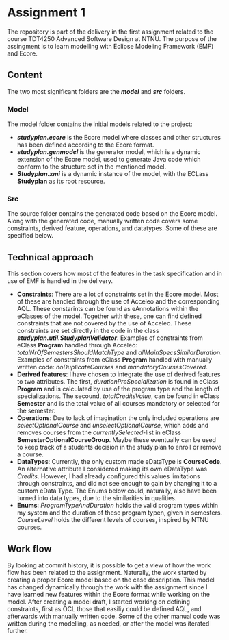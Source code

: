 # Assignment 1

The repository is part of the delivery in the first assignment related to the course TDT4250 Advanced Software Design at NTNU. The purpose of the assingment is to learn modelling with Eclipse Modeling Framework (EMF) and Ecore.

## Content

The two most significant folders are the **_model_** and **_src_** folders.

### Model

The model folder contains the initial models related to the project:

- **_studyplan.ecore_** is the Ecore model where classes and other structures has been defined according to the Ecore format.
- **_studyplan.genmodel_** is the generator model, which is a dynamic extension of the Ecore model, used to generate Java code which conform to the structure set in the mentioned model.
- **_Studyplan.xmi_** is a dynamic instance of the model, with the ECLass **Studyplan** as its root resource.

### Src

The source folder contains the generated code based on the Ecore model. Along with the generated code, manually written code covers some constraints, derived feature, operations, and datatypes. Some of these are specified below.

## Technical approach

This section covers how most of the features in the task specification and in use of EMF is handled in the delivery.

- **Constraints**: There are a lot of constraints set in the Ecore model. Most of these are handled through the use of Acceleo and the corresponding AQL. These constarints can be found as eAnnotations within the eClasses of the model. Together with these, one can find defined constraints that are not covered by the use of Acceleo. These constraints are set directly in the code in the class **_studyplan.util.StudyplanValidator_**. Examples of constraints from eClass **Program** handled through Acceleo: _totalNrOfSemestersShouldMatchType_ and _allMainSpecsSimilarDuration_. Examples of constraints from eClass **Program** handled with manually written code: _noDuplicateCourses_ and _mandatoryCoursesCovered_.
- **Derived features**: I have chosen to integrate the use of derived features to two attributes. The first, _durationPreSpecialization_ is found in eClass **Program** and is calculated by use of the program type and the length of specializations. The secound, _totalCreditsValue_, can be found in eClass **Semester** and is the total value of all courses mandatory or selected for the semester.
- **Operations**: Due to lack of imagination the only included operations are _selectOptionalCourse_ and _unselectOptionalCourse_, which adds and removes courses from the _currentlySelected_-list in eClass **SemesterOptionalCourseGroup**. Maybe these eventually can be used to keep track of a students decision in the study plan to enroll or remove a course.
- **DataTypes**: Currently, the only custom made eDataType is **CourseCode**. An alternative attribute I considered making its own eDataType was _Credits_. However, I had already configured this values limitations through constraints, and did not see enough to gain by changing it to a custom eData Type. The Enums below could, naturally, also have been turned into data types, due to the similarities in qualities.
- **Enums**: _ProgramTypeAndDuration_ holds the valid program types within my system and the duration of these program typen, given in semesters. _CourseLevel_ holds the different levels of courses, inspired by NTNU courses.

## Work flow

By looking at commit history, it is possible to get a view of how the work flow has been related to the assignment. Naturally, the work started by creating a proper Ecore model based on the case description. This model has changed dynamically through the work with the assignment since I have learned new features within the Ecore format while working on the model. After creating a model draft, I started working on defining constraints, first as OCL those that easiliy could be defined AQL, and afterwards with manually written code. Some of the other manual code was written during the modelling, as needed, or after the model was iterated further.
